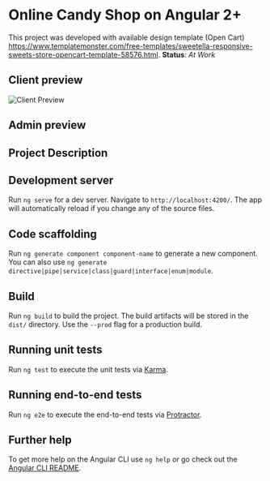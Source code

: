# Online Candy Shop on Angular 2+

This project was developed with available design template (Open Cart) https://www.templatemonster.com/free-templates/sweetella-responsive-sweets-store-opencart-template-58576.html.
__Status__: _At Work_

## Client preview

![Client Preview](https://github.com/valeriyProg/ANGULAR_ONLINE_SHOP/blob/master/Client-Preview.gif)

## Admin preview

## Project Description

## Development server

Run `ng serve` for a dev server. Navigate to `http://localhost:4200/`. The app will automatically reload if you change any of the source files.

## Code scaffolding

Run `ng generate component component-name` to generate a new component. You can also use `ng generate directive|pipe|service|class|guard|interface|enum|module`.

## Build

Run `ng build` to build the project. The build artifacts will be stored in the `dist/` directory. Use the `--prod` flag for a production build.

## Running unit tests

Run `ng test` to execute the unit tests via [Karma](https://karma-runner.github.io).

## Running end-to-end tests

Run `ng e2e` to execute the end-to-end tests via [Protractor](http://www.protractortest.org/).

## Further help

To get more help on the Angular CLI use `ng help` or go check out the [Angular CLI README](https://github.com/angular/angular-cli/blob/master/README.md).
